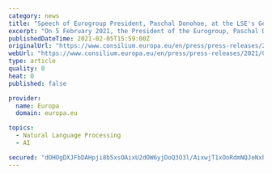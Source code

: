 ```yaml
---
category: news
title: "Speech of Eurogroup President, Paschal Donohoe, at the LSE's German Symposium 2021 - \"The Euro – A Changing Europe in a Changing World\""
excerpt: "On 5 February 2021, the President of the Eurogroup, Paschal Donohoe, gave the 2021 Euro Lecture of the London School of Economics and Political Science’s German Symposium"
publishedDateTime: 2021-02-05T15:59:00Z
originalUrl: "https://www.consilium.europa.eu/en/press/press-releases/2021/02/05/speech-of-eurogroup-president-paschal-donohoe-at-the-lse-s-german-symposium-2021-the-euro-a-changing-europe-in-a-changing-world/"
webUrl: "https://www.consilium.europa.eu/en/press/press-releases/2021/02/05/speech-of-eurogroup-president-paschal-donohoe-at-the-lse-s-german-symposium-2021-the-euro-a-changing-europe-in-a-changing-world/"
type: article
quality: 0
heat: 0
published: false

provider:
  name: Europa
  domain: europa.eu

topics:
  - Natural Language Processing
  - AI

secured: "dOHOgDXJFbDAHpji8b5xsOAixU2dOW6yjDoQ3O3l/AixwjT1xOoRdmNQJeNxhaM1AvISlYYQw29JvB9gf6i1reK6HndDKP64U/x15g1wbHhpUyk9+n7htz5yiopdJ80yi2LWnXMrSFDyTz0WvAr20WZhsbVAHwEdk6rZBcT7vqSkCSUc/nuwNCN4OV3ErEzPN6lwu31n4WWHKh8joU1Ntm2+mRyEvzNjO0UrCAeFHSjvwZFDSwueyhAi/FXKpZXlHUc43rmuMhC+8SReNZBuEwE0YeZXBXIh2GxmSaRkhz0ih8EifoFcF9mVtdF4WQWm2fGYFgUu3zJx4eu4WUb32NToWkShUXbyJ/7csF8fkCs=;/ZOUgiGrqiSskXwOjllCCw=="
---
```


